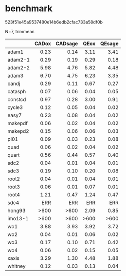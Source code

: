 # benchmark

523f51e45a9537480e14b6edb2cfac733a58df0b

N=7, trimmean

|            |   CADox | CADsage |    QEox |  QEsage |
|:---------- | ------: | ------: | ------: | ------: |
| adam1      |    0.23 |    0.14 |    3.11 |    3.41 |
| adam2-1    |    0.29 |    0.19 |    0.29 |    0.18 |
| adam2-2    |    5.98 |    4.76 |    5.82 |    4.48 |
| adam3      |    6.70 |    4.75 |    6.23 |    3.35 |
| candj      |    0.29 |    0.11 |    0.67 |    0.27 |
| catasph    |    0.07 |    0.06 |    0.04 |    0.05 |
| constcd    |    0.97 |    0.28 |    3.00 |    0.91 |
| cycle3     |    0.12 |    0.05 |    0.04 |    0.02 |
| easy7      |    0.23 |    0.08 |    0.04 |    0.02 |
| makepdf    |    0.06 |    0.02 |    0.04 |    0.02 |
| makepd2    |    0.15 |    0.06 |    0.06 |    0.03 |
| pl01       |    0.09 |    0.03 |    0.23 |    0.08 |
| quad       |    0.06 |    0.02 |    0.04 |    0.02 |
| quart      |    0.56 |    0.44 |    0.57 |    0.40 |
| sdc2       |    0.04 |    0.01 |    0.04 |    0.01 |
| sdc3       |    0.19 |    0.10 |    0.20 |    0.08 |
| root2      |    0.04 |    0.01 |    0.04 |    0.01 |
| root3      |    0.06 |    0.01 |    0.07 |    0.01 |
| root4      |    1.21 |    0.47 |    1.24 |    0.47 |
| sdc4       |     ERR |     ERR |     ERR |     ERR |
| hong93     |    >600 |    >600 |    2.09 |    0.85 |
| imo13-1    |    >600 |    >600 |    >600 |    >600 |
| wo1        |    3.88 |    3.93 |    3.92 |    3.72 |
| wo2        |    0.04 |    0.01 |    0.06 |    0.02 |
| wo3        |    0.17 |    0.10 |    0.71 |    0.42 |
| wo4        |    0.06 |    0.02 |    0.15 |    0.05 |
| xaxis      |    3.29 |    1.30 |    4.48 |    1.88 |
| whitney    |    0.12 |    0.03 |    0.13 |    0.04 |
